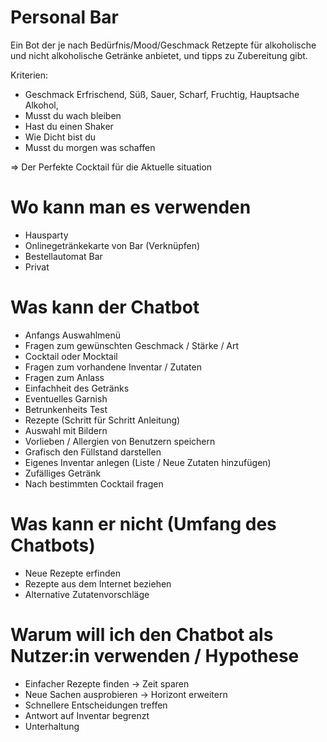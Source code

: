 # Personal Bar

Ein Bot der je nach Bedürfnis/Mood/Geschmack Retzepte für alkoholische und nicht alkoholische Getränke anbietet, und tipps zu Zubereitung gibt.

Kriterien:
  - Geschmack Erfrischend, Süß, Sauer, Scharf, Fruchtig, Hauptsache Alkohol, 
  - Musst du wach bleiben
  - Hast du einen Shaker
  - Wie Dicht bist du
  - Musst du morgen was schaffen
  
 => Der Perfekte Cocktail für die Aktuelle situation
 
 # Wo kann man es verwenden
 - Hausparty
 - Onlinegetränkekarte von Bar (Verknüpfen)
 - Bestellautomat Bar
 - Privat
 
 # Was kann der Chatbot
 - Anfangs Auswahlmenü
 -  Fragen zum gewünschten Geschmack / Stärke / Art
 - Cocktail oder Mocktail
 - Fragen zum vorhandene Inventar / Zutaten 
 - Fragen zum Anlass
 - Einfachheit des Getränks
 - Eventuelles Garnish
 - Betrunkenheits Test
 - Rezepte (Schritt für Schritt Anleitung)
 - Auswahl mit Bildern
 - Vorlieben / Allergien von Benutzern speichern
 - Grafisch den Füllstand darstellen
 - Eigenes Inventar anlegen (Liste / Neue Zutaten hinzufügen)
 - Zufälliges Getränk
 - Nach bestimmten Cocktail fragen
 
# Was kann er nicht (Umfang des Chatbots)
- Neue Rezepte erfinden
- Rezepte aus dem Internet beziehen
- Alternative Zutatenvorschläge


# Warum will ich den Chatbot als Nutzer:in verwenden / Hypothese 
- Einfacher Rezepte finden -> Zeit sparen
- Neue Sachen ausprobieren -> Horizont erweitern
- Schnellere Entscheidungen treffen
- Antwort auf Inventar begrenzt
- Unterhaltung
